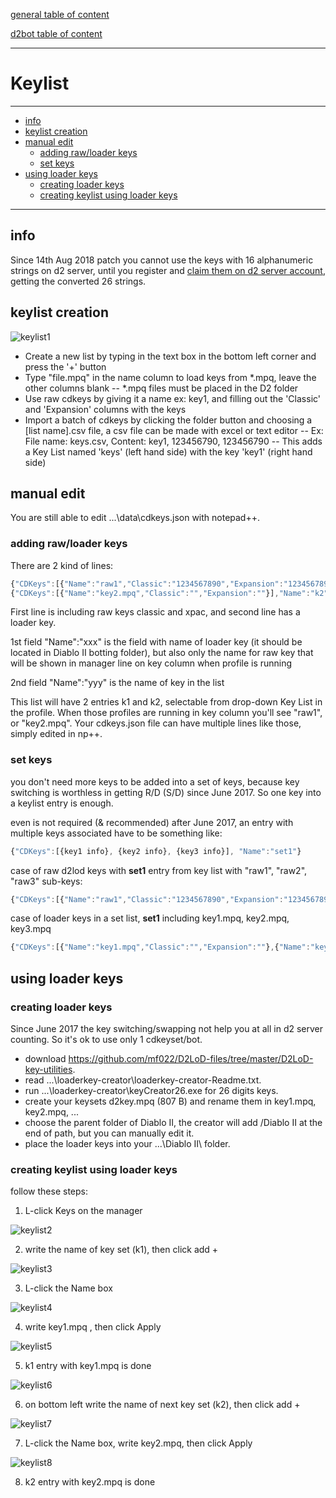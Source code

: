 [general table of content](https://github.com/blizzhackers/documentation/#diablo-2-botting-system)

[d2bot table of content](https://github.com/blizzhackers/documentation/tree/master/d2bot/#d2bot)

---

# Keylist

---

* [info](#info)
* [keylist creation](#keylist-creation)
* [manual edit](#manual-edit)
	* [adding raw/loader keys](#adding-raw-loader-keys)
	* [set keys](#set-keys)
* [using loader keys](#using-loader-keys)
	* [creating loader keys](#creating-loader-keys)
	* [creating keylist using loader keys](#creating-keylist-using-loader-keys)

---

## info
Since 14th Aug 2018 patch you cannot use the keys with 16 alphanumeric strings on d2 server, until you register and [claim them on d2 server account](https://us.battle.net/account/management/claim-code.html), getting the converted 26 strings. 

## keylist creation
![keylist1](assets/d2bot-keylist1.jpg)

* Create a new list by typing in the text box in the bottom left corner and press the '+' button
* Type "file.mpq" in the name column to load keys from *.mpq, leave the other columns blank -- *.mpq files must be placed in the D2 folder
* Use raw cdkeys by giving it a name ex: key1, and filling out the 'Classic' and 'Expansion' columns with the keys
* Import a batch of cdkeys by clicking the folder button and choosing a [list name].csv file, a csv file can be made with excel or text editor -- Ex: File name: keys.csv, Content: key1, 123456790, 123456790 -- This adds a Key List named 'keys' (left hand side) with the key 'key1' (right hand side)

## manual edit 
You are still able to edit ...\data\cdkeys.json with notepad++.

### adding raw/loader keys
There are 2 kind of lines:
```javascript
{"CDKeys":[{"Name":"raw1","Classic":"1234567890","Expansion":"1234567890"}],"Name":"k1"}
{"CDKeys":[{"Name":"key2.mpq","Classic":"","Expansion":""}],"Name":"k2"}
```
First line is including raw keys classic and xpac, and second line has a loader key.

1st field "Name":"xxx" is the field with name of loader key (it should be located in Diablo II botting folder), but also only the name for raw key that will be shown in manager line on key column when profile is running

2nd field "Name":"yyy" is the name of key in the list

This list will have 2 entries k1 and k2, selectable from drop-down Key List in the profile. When those profiles are running in key column you'll see "raw1", or "key2.mpq".
Your cdkeys.json file can have multiple lines like those, simply edited in np++.

### set keys
you don't need more keys to be added into a set of keys, because key switching is worthless in getting R/D (S/D) since June 2017. So one key into a keylist entry is enough.

even is not required (& recommended) after June 2017, an entry with multiple keys associated have to be something like:
```javascript
{"CDKeys":[{key1 info}, {key2 info}, {key3 info}], "Name":"set1"}
```
case of raw d2lod keys with **set1** entry from key list with "raw1", "raw2", "raw3" sub-keys:
```javascript
{"CDKeys":[{"Name":"raw1","Classic":"1234567890","Expansion":"1234567890"}, {"Name":"raw2","Classic":"1234567890","Expansion":"1234567890"}, {"Name":"raw3","Classic":"1234567890","Expansion":"1234567890"}],"Name":"set1"}
```

case of loader keys in a set list, **set1** including key1.mpq, key2.mpq, key3.mpq
```javascript
{"CDKeys":[{"Name":"key1.mpq","Classic":"","Expansion":""},{"Name":"key2.mpq","Classic":"","Expansion":""},{"Name":"key3.mpq","Classic":"","Expansion":""}],"Name":"set1"}
```
## using loader keys

### creating loader keys

Since June 2017 the key switching/swapping not help you at all in d2 server counting. So it's ok to use only 1 cdkeyset/bot.

* download https://github.com/mf022/D2LoD-files/tree/master/D2LoD-key-utilities.
* read ...\loaderkey-creator\loaderkey-creator-Readme.txt.
* run ...\loaderkey-creator\keyCreator26.exe for 26 digits keys.
* create your keysets d2key.mpq (807 B) and rename them in key1.mpq, key2.mpq, ...
* choose the parent folder of Diablo II, the creator will add /Diablo II at the end of path, but you can manually edit it.
* place the loader keys into your ...\Diablo II\ folder.

### creating keylist using loader keys

follow these steps:
1. L-click Keys on the manager 

![keylist2](assets/d2bot-keylist2.png)

2. write the name of key set (k1), then click add \+ 

![keylist3](assets/d2bot-keylist3.png)

3. L-click the Name box 

![keylist4](assets/d2bot-keylist4.png)

4. write key1.mpq , then click Apply 

![keylist5](assets/d2bot-keylist5.png)

5. k1 entry with key1.mpq is done 

![keylist6](assets/d2bot-keylist6.png)

6. on bottom left write the name of  next key set (k2), then click add \+ 

![keylist7](assets/d2bot-keylist7.png)

7. L-click the Name box, write key2.mpq, then click Apply 

![keylist8](assets/d2bot-keylist8.png)

8. k2 entry with key2.mpq is done

